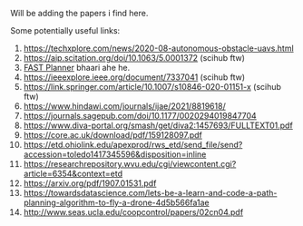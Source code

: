 Will be adding the papers i find here.

Some potentially useful links:
1) https://techxplore.com/news/2020-08-autonomous-obstacle-uavs.html
2) https://aip.scitation.org/doi/10.1063/5.0001372 (scihub ftw)
3) [FAST Planner](https://github.com/HKUST-Aerial-Robotics/Fast-Planner) bhaari ahe he.
4) https://ieeexplore.ieee.org/document/7337041 (scihub ftw)
5) https://link.springer.com/article/10.1007/s10846-020-01151-x (scihub ftw)
6) https://www.hindawi.com/journals/ijae/2021/8819618/
7) https://journals.sagepub.com/doi/10.1177/0020294019847704
8) https://www.diva-portal.org/smash/get/diva2:1457693/FULLTEXT01.pdf
9) https://core.ac.uk/download/pdf/159128097.pdf
10) https://etd.ohiolink.edu/apexprod/rws_etd/send_file/send?accession=toledo1417345596&disposition=inline
11) https://researchrepository.wvu.edu/cgi/viewcontent.cgi?article=6354&context=etd
12) https://arxiv.org/pdf/1907.01531.pdf
13) https://towardsdatascience.com/lets-be-a-learn-and-code-a-path-planning-algorithm-to-fly-a-drone-4d5b566fa1ae
14) http://www.seas.ucla.edu/coopcontrol/papers/02cn04.pdf
